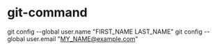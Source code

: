 # git-command
git config --global user.name "FIRST_NAME LAST_NAME"
git config --global user.email "MY_NAME@example.com"
